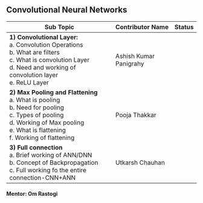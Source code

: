 ## Convolutional Neural Networks


| Sub Topic | Contributor Name | Status     |
| --------- | ---------------- | ---------- |
| **1) Convolutional Layer:**<br>a. Convolution Operations<br>b. What are filters<br>c. What is convolution Layer<br>d. Need and working of convolution layer<br>e. ReLU Layer            | Ashish Kumar Panigrahy |  |
| **2) Max Pooling and Flattening** <br>a. What is pooling<br>b. Need for pooling<br>c. Types of pooling<br>d. Working of Max pooling<br>e. What is flattening<br>f. Working of flattening | Pooja Thakkar          |  |
| **3) Full connection** <br>a. Brief working of ANN/DNN<br>b. Concept of Backpropagation<br>c. Full working fo the entire connection-CNN+ANN                                              | Utkarsh Chauhan        |

#### Mentor: Om Rastogi
